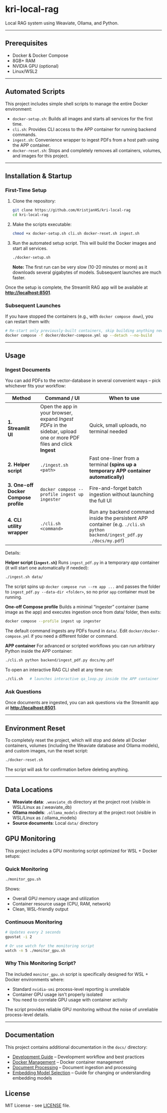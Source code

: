 # kri-local-rag

Local RAG system using Weaviate, Ollama, and Python.

---

## Prerequisites
- Docker & Docker Compose
- 8GB+ RAM
- NVIDIA GPU (optional)
- Linux/WSL2

---

## Automated Scripts

This project includes simple shell scripts to manage the entire Docker environment:

-   `docker-setup.sh`: Builds all images and starts all services for the first time.
-   `cli.sh`: Provides CLI access to the APP container for running backend commands.
-   `ingest.sh`: Convenience wrapper to ingest PDFs from a host path using the APP container.
-   `docker-reset.sh`: Stops and completely removes all containers, volumes, and images for this project.

---

## Installation & Startup

### First-Time Setup

1.  Clone the repository:
    ```bash
    git clone https://github.com/KristjanHS/kri-local-rag
    cd kri-local-rag
    ```

2.  Make the scripts executable:
    ```bash
    chmod +x docker-setup.sh cli.sh docker-reset.sh ingest.sh
    ```

3.  Run the automated setup script. This will build the Docker images and start all services.
    ```bash
    ./docker-setup.sh
    ```
    **Note:** The first run can be very slow (10-20 minutes or more) as it downloads several gigabytes of models. Subsequent launches are much faster.

Once the setup is complete, the Streamlit RAG app will be available at **[http://localhost:8501](http://localhost:8501)**.

### Subsequent Launches

If you have stopped the containers (e.g., with `docker compose down`), you can restart them with:
```bash
# Re-start only previously-built containers, skip building anything new
docker compose -f docker/docker-compose.yml up --detach --no-build
```

---

## Usage

### Ingest Documents

You can add PDFs to the vector-database in several convenient ways – pick whichever fits your workflow:

| Method | Command / UI | When to use |
|--------|--------------|-------------|
| **1. Streamlit UI** | Open the app in your browser, expand *Ingest PDFs* in the sidebar, upload one or more PDF files and click **Ingest** | Quick, small uploads, no terminal needed |
| **2. Helper script** | `./ingest.sh <path>` | Fast one-liner from a terminal **(spins up a temporary APP container automatically)** |
| **3. One-off Docker Compose profile** | `docker compose --profile ingest up ingester` | Fire-and-forget batch ingestion without launching the full UI |
| **4. CLI utility wrapper** | `./cli.sh <command>` | Run any backend command inside the persistent APP container (e.g. `./cli.sh python backend/ingest_pdf.py ./docs/my.pdf`) |

Details:

**Helper script (`ingest.sh`)**
Runs `ingest_pdf.py` in a temporary *app* container (it will start one automatically if needed):

```bash
./ingest.sh data/
```
The script spins up `docker compose run --rm app ...` and passes the folder to `ingest_pdf.py --data-dir <folder>`, so no prior `app` container must be running.

**One-off Compose profile**
Builds a minimal “ingester” container (same image as the app) and executes ingestion once from data/ folder, then exits:

```bash
docker compose --profile ingest up ingester
```

The default command ingests any PDFs found in `data/`. Edit `docker/docker-compose.yml` if you need a different folder or command.

**APP container**
For advanced or scripted workflows you can run arbitrary Python inside the APP container:

```bash
./cli.sh python backend/ingest_pdf.py docs/my.pdf
```

To open an interactive RAG CLI shell at any time run:

```bash
./cli.sh   # launches interactive qa_loop.py inside the APP container
```

### Ask Questions

Once documents are ingested, you can ask questions via the Streamlit app at **[http://localhost:8501](http://localhost:8501)**.

---

## Environment Reset

To completely reset the project, which will stop and delete all Docker containers, volumes (including the Weaviate database and Ollama models), and custom images, run the reset script:

```bash
./docker-reset.sh
```
The script will ask for confirmation before deleting anything.

---

## Data Locations

- **Weaviate data**: `.weaviate_db` directory at the project root (visible in WSL/Linux as <project-root>/.weaviate_db)
- **Ollama models**: `.ollama_models` directory at the project root (visible in WSL/Linux as <project-root>/.ollama_models)
- **Source documents**: Local `data/` directory

## GPU Monitoring

This project includes a GPU monitoring script optimized for WSL + Docker setups:

### Quick Monitoring
```bash
./monitor_gpu.sh
```
Shows:
- Overall GPU memory usage and utilization
- Container resource usage (CPU, RAM, network)
- Clean, WSL-friendly output

### Continuous Monitoring
```bash
# Updates every 2 seconds
gpustat -i 2

# Or use watch for the monitoring script
watch -n 5 ./monitor_gpu.sh
```

### Why This Monitoring Script?

The included `monitor_gpu.sh` script is specifically designed for WSL + Docker environments where:
- Standard `nvidia-smi` process-level reporting is unreliable
- Container GPU usage isn't properly isolated
- You need to correlate GPU usage with container activity

The script provides reliable GPU monitoring without the noise of unreliable process-level details.

---

## Documentation

This project contains additional documentation in the `docs/` directory:

- [Development Guide](docs/DEVELOPMENT.md) – Development workflow and best practices
- [Docker Management](docs/docker-management.md) – Docker container management
- [Document Processing](docs/document-processing.md) – Document ingestion and processing
- [Embedding Model Selection](docs/embedding-model-selection.md) – Guide for changing or understanding embedding models

## License

MIT License - see [LICENSE](LICENSE) file.

